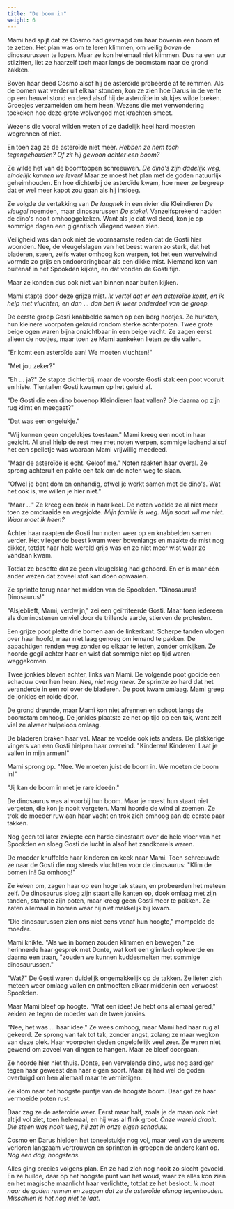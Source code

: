 ```yaml
---
title: "De boom in"
weight: 6
---
```


Mami had spijt dat ze Cosmo had gevraagd om haar bovenin een boom af te zetten. Het plan was om te leren klimmen, om veilig _boven_ de dinosaurussen te lopen. Maar ze kon helemaal niet klimmen. Dus na een uur stilzitten, liet ze haarzelf toch maar langs de boomstam naar de grond zakken.

Boven haar deed Cosmo alsof hij de asteroïde probeerde af te remmen. Als de bomen wat verder uit elkaar stonden, kon ze zien hoe Darus in de verte op een heuvel stond en deed alsof hij de asteroïde in stukjes wilde breken. Groepjes verzamelden om hem heen. Wezens die met verwondering toekeken hoe deze grote wolvengod met krachten smeet.

Wezens die vooral wilden weten of ze dadelijk heel hard moesten wegrennen of niet.

En toen zag ze de asteroïde niet meer. _Hebben ze hem toch tegengehouden? Of zit hij gewoon achter een boom?_

Ze wilde het van de boomtoppen schreeuwen. _De dino's zijn dadelijk weg, eindelijk kunnen we leven!_ Maar ze moest het plan met de goden natuurlijk geheimhouden. En hoe dichterbij de asteroïde kwam, hoe meer ze begreep dat er wel meer kapot zou gaan als hij insloeg.

Ze volgde de vertakking van _De langnek_ in een rivier die Kleindieren _De vleugel_ noemden, maar dinosaurussen _De stekel_. Vanzelfsprekend hadden de dino's nooit omhooggekeken. Want als je dat wel deed, kon je op sommige dagen een gigantisch vliegend wezen zien.

Veiligheid was dan ook niet de voornaamste reden dat de Gosti hier woonden. Nee, de vleugelslagen van het beest waren zo sterk, dat het bladeren, steen, zelfs water omhoog kon werpen, tot het een wervelwind vormde zo grijs en ondoordringbaar als een dikke mist. Niemand kon van buitenaf in het Spookden kijken, en dat vonden de Gosti fijn.

Maar ze konden dus ook niet van binnen naar buiten kijken. 

Mami stapte door deze grijze mist. _Ik vertel dat er een asteroïde komt, en ik help met vluchten, en dan ... dan ben ik weer onderdeel van de groep._

De eerste groep Gosti knabbelde samen op een berg nootjes. Ze hurkten, hun kleinere voorpoten gekruld rondom sterke achterpoten. Twee grote beige ogen waren bijna onzichtbaar in een beige vacht. Ze zagen eerst alleen de nootjes, maar toen ze Mami aankeken lieten ze die vallen.

"Er komt een asteroïde aan! We moeten vluchten!"

"Met jou zeker?"

"Eh ... ja?" Ze stapte dichterbij, maar de voorste Gosti stak een poot vooruit en histe. Tientallen Gosti kwamen op het geluid af.

"De Gosti die een dino bovenop Kleindieren laat vallen? Die daarna op zijn rug klimt en meegaat?"

"Dat was een ongelukje."

"Wij kunnen geen ongelukjes toestaan." Mami kreeg een noot in haar gezicht. Al snel hielp de rest mee met noten werpen, sommige lachend alsof het een spelletje was waaraan Mami vrijwillig meedeed.

"Maar de asteroïde is echt. Geloof me." Noten raakten haar overal. Ze sprong achteruit en pakte een tak om de noten weg te slaan.

"Ofwel je bent dom en onhandig, ofwel je werkt samen met de dino's. Wat het ook is, we willen je hier niet."

"Maar ..." Ze kreeg een brok in haar keel. De noten voelde ze al niet meer toen ze omdraaide en wegsjokte. _Mijn familie is weg. Mijn soort wil me niet. Waar moet ik heen?_

Achter haar raapten de Gosti hun noten weer op en knabbelden samen verder. Het vliegende beest kwam weer bovenlangs en maakte de mist nog dikker, totdat haar hele wereld grijs was en ze niet meer wist waar ze vandaan kwam.

Totdat ze besefte dat ze geen vleugelslag had gehoord. En er is maar één ander wezen dat zoveel stof kan doen opwaaien.

Ze sprintte terug naar het midden van de Spookden. "Dinosaurus! Dinosaurus!"

"Alsjeblieft, Mami, verdwijn," zei een geïrriteerde Gosti. Maar toen iedereen als dominostenen omviel door de trillende aarde, stierven de protesten.

Een grijze poot plette drie bomen aan de linkerkant. Scherpe tanden vlogen over haar hoofd, maar niet laag genoeg om iemand te pakken. De aapachtigen renden weg zonder op elkaar te letten, zonder omkijken. Ze hoorde gegil achter haar en wist dat sommige niet op tijd waren weggekomen. 

Twee jonkies bleven achter, links van Mami. De volgende poot gooide een schaduw over hen heen. _Nee, niet nog meer._ Ze sprintte zo hard dat het veranderde in een rol over de bladeren. De poot kwam omlaag. Mami greep de jonkies en rolde door.

De grond dreunde, maar Mami kon niet afrennen en schoot langs de boomstam omhoog. De jonkies plaatste ze net op tijd op een tak, want zelf viel ze alweer hulpeloos omlaag.

De bladeren braken haar val. Maar ze voelde ook iets anders. De plakkerige vingers van een Gosti hielpen haar overeind. "Kinderen! Kinderen! Laat je vallen in mijn armen!"

Mami sprong op. "Nee. We moeten juist de boom in. We moeten de boom in!"

"Jij kan de boom in met je rare ideeën."

De dinosaurus was al voorbij hun boom. Maar je moest hun staart niet vergeten, die kon je nooit vergeten. Mami hoorde de wind al zoemen. Ze trok de moeder ruw aan haar vacht en trok zich omhoog aan de eerste paar takken.

Nog geen tel later zwiepte een harde dinostaart over de hele vloer van het Spookden en sloeg Gosti de lucht in alsof het zandkorrels waren.

De moeder knuffelde haar kinderen en keek naar Mami. Toen schreeuwde ze naar de Gosti die nog steeds vluchtten voor de dinosaurus: "Klim de bomen in! Ga omhoog!"

Ze keken om, zagen haar op een hoge tak staan, en probeerden het meteen zelf. De dinosaurus sloeg zijn staart alle kanten op, dook omlaag met zijn tanden, stampte zijn poten, maar kreeg geen Gosti meer te pakken. Ze zaten allemaal in bomen waar hij niet makkelijk bij kwam.

"Die dinosaurussen zien ons niet eens vanaf hun hoogte," mompelde de moeder. 

Mami knikte. "Als we in bomen zouden klimmen en bewegen," ze herinnerde haar gesprek met Donte, wat kort een glimlach opleverde en daarna een traan, "zouden we kunnen kuddesmelten met sommige dinosaurussen."

"Wat?" De Gosti waren duidelijk ongemakkelijk op de takken. Ze lieten zich meteen weer omlaag vallen en ontmoetten elkaar middenin een verwoest Spookden.

Maar Mami bleef op hoogte. "Wat een idee! Je hebt ons allemaal gered," zeiden ze tegen de moeder van de twee jonkies.

"Nee, het was ... haar idee." Ze wees omhoog, maar Mami had haar rug al gekeerd. Ze sprong van tak tot tak, zonder angst, zolang ze maar wegkon van deze plek. Haar voorpoten deden ongelofelijk veel zeer. Ze waren niet gewend om zoveel van dingen te hangen. Maar ze bleef doorgaan. 

Ze hoorde hier niet thuis. Donte, een vervelende dino, was nog aardiger tegen haar geweest dan haar eigen soort. Maar zij had wel de goden overtuigd om hen allemaal maar te vernietigen.

Ze klom naar het hoogste puntje van de hoogste boom. Daar gaf ze haar vermoeide poten rust.

Daar zag ze de asteroïde weer. Eerst maar half, zoals je de maan ook niet altijd vol ziet, toen helemaal, en hij was al flink groot. _Onze wereld draait. Die steen was nooit weg, hij zat in onze eigen schaduw._

Cosmo en Darus hielden het toneelstukje nog vol, maar veel van de wezens verloren langzaam vertrouwen en sprintten in groepen de andere kant op. _Nog een dag, hoogstens._

Alles ging precies volgens plan. En ze had zich nog nooit zo slecht gevoeld. En ze huilde, daar op het hoogste punt van het woud, waar ze alles kon zien en het magische maanlicht haar verlichtte, totdat ze het besloot. _Ik moet naar de goden rennen en zeggen dat ze de asteroïde alsnog tegenhouden. Misschien is het nog niet te laat._